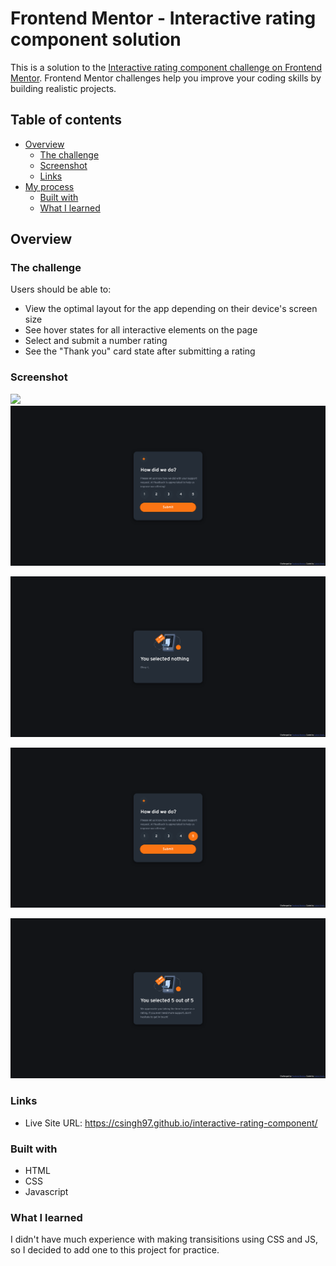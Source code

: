 # Frontend Mentor - Interactive rating component solution

This is a solution to the [Interactive rating component challenge on Frontend Mentor](https://www.frontendmentor.io/challenges/interactive-rating-component-koxpeBUmI). Frontend Mentor challenges help you improve your coding skills by building realistic projects.

## Table of contents

- [Overview](#overview)
  - [The challenge](#the-challenge)
  - [Screenshot](#screenshot)
  - [Links](#links)
- [My process](#my-process)
  - [Built with](#built-with)
  - [What I learned](#what-i-learned)

## Overview

### The challenge

Users should be able to:

- View the optimal layout for the app depending on their device's screen size
- See hover states for all interactive elements on the page
- Select and submit a number rating
- See the "Thank you" card state after submitting a rating

### Screenshot

![](./screenshot.jpg)![1678820515599](images/1678820515599.png)

![1678820559644](images/1678820559644.png)

![1678820603901](images/1678820603901.png)

![1678820626612](images/1678820626612.png)

### Links

- Live Site URL: https://csingh97.github.io/interactive-rating-component/

### Built with

- HTML
- CSS
- Javascript

### What I learned

I didn't have much experience with making transisitions using CSS and JS, so I decided to add one to this project for practice.
